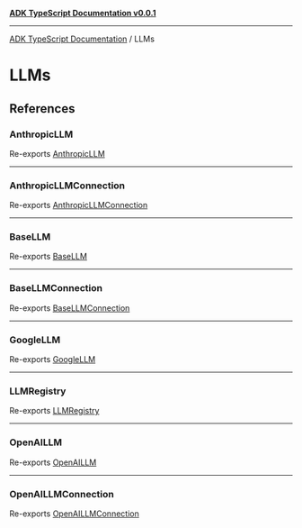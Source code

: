 [**ADK TypeScript Documentation v0.0.1**](../../../README.md)

***

[ADK TypeScript Documentation](../../../globals.md) / LLMs

# LLMs

## References

### AnthropicLLM

Re-exports [AnthropicLLM](../../../classes/AnthropicLLM.md)

***

### AnthropicLLMConnection

Re-exports [AnthropicLLMConnection](../../../classes/AnthropicLLMConnection.md)

***

### BaseLLM

Re-exports [BaseLLM](../../../classes/BaseLLM.md)

***

### BaseLLMConnection

Re-exports [BaseLLMConnection](../../../classes/BaseLLMConnection.md)

***

### GoogleLLM

Re-exports [GoogleLLM](../../../classes/GoogleLLM.md)

***

### LLMRegistry

Re-exports [LLMRegistry](../../../classes/LLMRegistry.md)

***

### OpenAILLM

Re-exports [OpenAILLM](../../../classes/OpenAILLM.md)

***

### OpenAILLMConnection

Re-exports [OpenAILLMConnection](../../../classes/OpenAILLMConnection.md)
